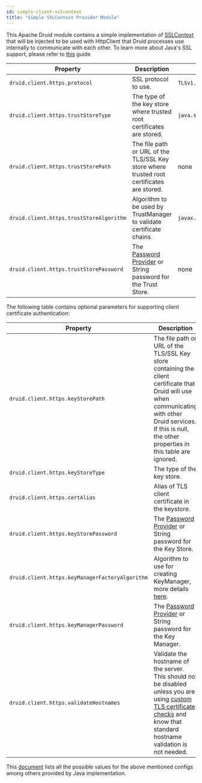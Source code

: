 ```yaml
---
id: simple-client-sslcontext
title: "Simple SSLContext Provider Module"
---
```


<!--
  ~ Licensed to the Apache Software Foundation (ASF) under one
  ~ or more contributor license agreements.  See the NOTICE file
  ~ distributed with this work for additional information
  ~ regarding copyright ownership.  The ASF licenses this file
  ~ to you under the Apache License, Version 2.0 (the
  ~ "License"); you may not use this file except in compliance
  ~ with the License.  You may obtain a copy of the License at
  ~
  ~   http://www.apache.org/licenses/LICENSE-2.0
  ~
  ~ Unless required by applicable law or agreed to in writing,
  ~ software distributed under the License is distributed on an
  ~ "AS IS" BASIS, WITHOUT WARRANTIES OR CONDITIONS OF ANY
  ~ KIND, either express or implied.  See the License for the
  ~ specific language governing permissions and limitations
  ~ under the License.
  -->


This Apache Druid module contains a simple implementation of [SSLContext](http://docs.oracle.com/javase/8/docs/api/javax/net/ssl/SSLContext.html)
that will be injected to be used with HttpClient that Druid processes use internally to communicate with each other. To learn more about
Java's SSL support, please refer to [this](http://docs.oracle.com/javase/8/docs/technotes/guides/security/jsse/JSSERefGuide.html) guide.


|Property|Description|Default|Required|
|--------|-----------|-------|--------|
|`druid.client.https.protocol`|SSL protocol to use.|`TLSv1.2`|no|
|`druid.client.https.trustStoreType`|The type of the key store where trusted root certificates are stored.|`java.security.KeyStore.getDefaultType()`|no|
|`druid.client.https.trustStorePath`|The file path or URL of the TLS/SSL Key store where trusted root certificates are stored.|none|yes|
|`druid.client.https.trustStoreAlgorithm`|Algorithm to be used by TrustManager to validate certificate chains|`javax.net.ssl.TrustManagerFactory.getDefaultAlgorithm()`|no|
|`druid.client.https.trustStorePassword`|The [Password Provider](../../operations/password-provider.md) or String password for the Trust Store.|none|yes|

The following table contains optional parameters for supporting client certificate authentication:

|Property|Description|Default|Required|
|--------|-----------|-------|--------|
|`druid.client.https.keyStorePath`|The file path or URL of the TLS/SSL Key store containing the client certificate that Druid will use when communicating with other Druid services. If this is null, the other properties in this table are ignored.|none|yes|
|`druid.client.https.keyStoreType`|The type of the key store.|none|yes|
|`druid.client.https.certAlias`|Alias of TLS client certificate in the keystore.|none|yes|
|`druid.client.https.keyStorePassword`|The [Password Provider](../../operations/password-provider.md) or String password for the Key Store.|none|no|
|`druid.client.https.keyManagerFactoryAlgorithm`|Algorithm to use for creating KeyManager, more details [here](https://docs.oracle.com/javase/7/docs/technotes/guides/security/jsse/JSSERefGuide.html#KeyManager).|`javax.net.ssl.KeyManagerFactory.getDefaultAlgorithm()`|no|
|`druid.client.https.keyManagerPassword`|The [Password Provider](../../operations/password-provider.md) or String password for the Key Manager.|none|no|
|`druid.client.https.validateHostnames`|Validate the hostname of the server. This should not be disabled unless you are using [custom TLS certificate checks](../../operations/tls-support.md) and know that standard hostname validation is not needed.|true|no|

This [document](http://docs.oracle.com/javase/8/docs/technotes/guides/security/StandardNames.html) lists all the possible
values for the above mentioned configs among others provided by Java implementation.
